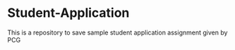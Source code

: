 # Student-Application
This is a repository to save sample student application assignment given by PCG
